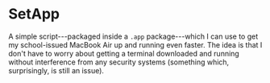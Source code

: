 # SetApp
A simple script---packaged inside a `.app` package---which I can use to get my school-issued MacBook Air up and running even faster. The idea is that I don't have to worry about getting a terminal downloaded and running without interference from any security systems (something which, surprisingly, is still an issue).
